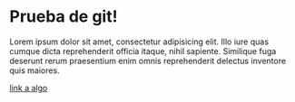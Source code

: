 # Prueba de git!

Lorem ipsum dolor sit amet, consectetur adipisicing elit. Illo iure quas cumque dicta reprehenderit officia itaque, nihil sapiente. Similique fuga deserunt rerum praesentium enim omnis reprehenderit delectus inventore quis maiores.

[link a algo](https://google.com)
